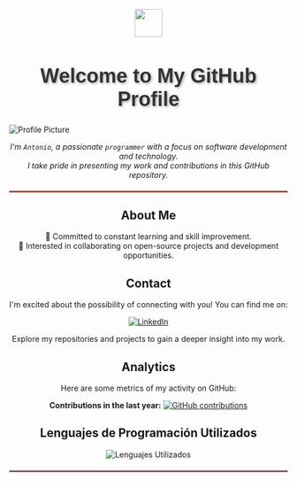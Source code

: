 <div align="center">
  <img src="https://github.com/fluidicon.png" width="50" height="50">
  <h1 style="font-size: 36px; text-shadow: 2px 2px 4px rgba(0, 0, 0, 0.3); font-family: 'Arial', sans-serif; color: #333;">Welcome to My GitHub Profile</h1>
</div>

![Profile Picture](https://media.licdn.com/dms/image/D4E16AQEQvKdmoo6hSw/profile-displaybackgroundimage-shrink_350_1400/0/1692459706448?e=1711584000&v=beta&t=NsjIGdynFNd0Jq0UyRwQ9W6PuARhiZyhAQZAJX3hGN4)

<div align="center">

*I'm `Antonio`, a passionate `programmer` with a focus on software development and technology. <br>I take pride in presenting my work and contributions in this GitHub repository.*
  <hr style="border: none; border-top: 2px solid #FF5733; margin: 20px 0;">

## About Me

 🌱 Committed to constant learning and skill improvement.<br>
 🤝 Interested in collaborating on open-source projects and development opportunities.

## Contact

I'm excited about the possibility of connecting with you! You can find me on:

[![LinkedIn](https://img.shields.io/badge/LinkedIn-Connect-blue)](https://www.linkedin.com/in/antonio-ruiz-benito-392078245/)

Explore my repositories and projects to gain a deeper insight into my work.

## Analytics

Here are some metrics of my activity on GitHub:

 **Contributions in the last year:** [![GitHub contributions](https://img.shields.io/github/last-commit/SpeeDemon3/SpeeDemon3)](https://github.com/SpeeDemon3/)

</div>

<div align="center">
  <h2>Lenguajes de Programación Utilizados</h2>
  <img src="https://github-readme-stats.vercel.app/api/top-langs/?username=SpeeDemon3&layout=compact&theme=dark" alt="Lenguajes Utilizados">
</div>

<hr style="border: none; border-top: 2px solid #FF5733; margin: 20px 0;">
